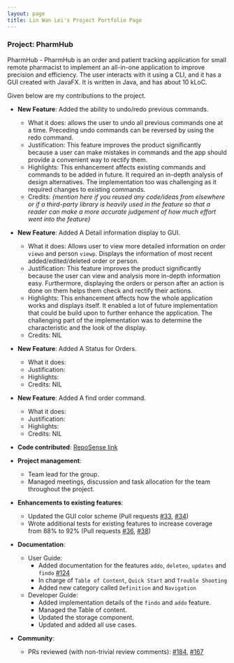 ```yaml
---
layout: page
title: Lin Wan Lei's Project Portfolio Page
---
```


### Project: PharmHub

PharmHub - PharmHub is an order and patient tracking application for small remote pharmacist to implement an all-in-one application to improve precision and efficiency. 
The user interacts with it using a CLI, and it has a GUI created with JavaFX. It is written in Java, and has about 10 kLoC.

Given below are my contributions to the project.

* **New Feature**: Added the ability to undo/redo previous commands.
  * What it does: allows the user to undo all previous commands one at a time. Preceding undo commands can be reversed by using the redo command.
  * Justification: This feature improves the product significantly because a user can make mistakes in commands and the app should provide a convenient way to rectify them.
  * Highlights: This enhancement affects existing commands and commands to be added in future. It required an in-depth analysis of design alternatives. The implementation too was challenging as it required changes to existing commands.
  * Credits: *{mention here if you reused any code/ideas from elsewhere or if a third-party library is heavily used in the feature so that a reader can make a more accurate judgement of how much effort went into the feature}*

* **New Feature**: Added A Detail information display to GUI.
  * What it does: Allows user to view more detailed information on order `viewo` and person `viewp`. Displays the information of most recent added/edited/deleted order or person.
  * Justification: This feature improves the product significantly because the user can view and analysis more in-depth information easy. Furthermore, displaying the orders or person after an action is done on them helps them check and rectify their actions.
  * Highlights: This enhancement affects how the whole application works and displays itself. It enabled a lot of future implementation that could be build upon to further enhance the application. The challenging part of the implementation was to determine the characteristic and the look of the display.
  * Credits: NIL

* **New Feature**: Added A Status for Orders.
  * What it does: 
  * Justification: 
  * Highlights: 
  * Credits: NIL

* **New Feature**: Added A find order command.
  * What it does:
  * Justification:
  * Highlights:
  * Credits: NIL

* **Code contributed**: [RepoSense link](https://nus-cs2103-ay2324s1.github.io/tp-dashboard/?search=linwanleii&sort=groupTitle&sortWithin=title&timeframe=commit&mergegroup=&groupSelect=groupByRepos&breakdown=true&checkedFileTypes=docs~functional-code~test-code&since=2023-09-22&tabOpen=true&tabType=authorship&tabAuthor=LinWanLeii&tabRepo=AY2324S1-CS2103T-W08-4%2Ftp%5Bmaster%5D&authorshipIsMergeGroup=false&authorshipFileTypes=docs~functional-code~test-code&authorshipIsBinaryFileTypeChecked=false&authorshipIsIgnoredFilesChecked=false)

* **Project management**:
  * Team lead for the group.
  * Managed meetings, discussion and task allocation for the team throughout the project.

* **Enhancements to existing features**:
  * Updated the GUI color scheme (Pull requests [\#33](), [\#34]())
  * Wrote additional tests for existing features to increase coverage from 88% to 92% (Pull requests [\#36](), [\#38]())

* **Documentation**:
  * User Guide:
    * Added documentation for the features `addo`, `deleteo`, `updates` and `findo` [\#124](https://github.com/AY2324S1-CS2103T-W08-4/tp/pull/124/files)
    * In charge of `Table of Content`, `Quick Start` and `Trouble Shooting`
    * Added new category called `Definition` and `Navigation`
  * Developer Guide:
    * Added implementation details of the `findo` and `addo` feature.
    * Managed the Table of content.
    * Updated the storage component.
    * Updated and added all use cases.

* **Community**:
  * PRs reviewed (with non-trivial review comments): [\#184](https://github.com/AY2324S1-CS2103T-W08-4/tp/pull/184), [\#167](https://github.com/AY2324S1-CS2103T-W08-4/tp/pull/167)
